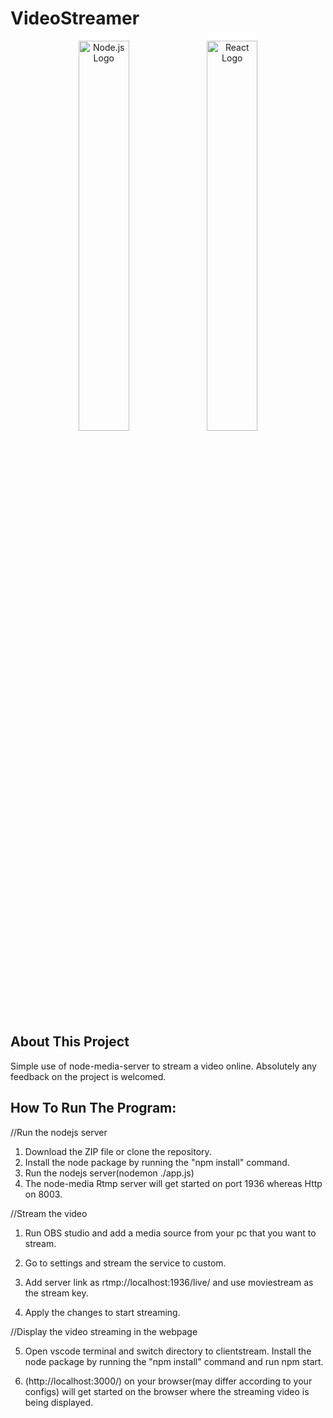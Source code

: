 # VideoStreamer

<div align="center">
  <img src="https://upload.wikimedia.org/wikipedia/commons/thumb/d/d9/Node.js_logo.svg/1280px-Node.js_logo.svg.png" alt="Node.js Logo" width="40%">
  <img src="https://upload.wikimedia.org/wikipedia/commons/thumb/a/a7/React-icon.svg/1280px-React-icon.svg.png" alt="React Logo" width="40%">
</div>



## About This Project
Simple use of node-media-server to stream a video online.
Absolutely any feedback on the project is welcomed. 


## How To Run The Program:

//Run the nodejs server

1. Download the ZIP file or clone the repository.
2. Install the node package by running the "npm install" command.
3. Run the nodejs server(nodemon ./app.js) 
4. The node-media Rtmp server will get started on port 1936 whereas Http on 8003.

//Stream the video

1. Run OBS studio and add a media source from your pc that you want to stream.

2. Go to settings and stream the service to custom.
3. Add server link as rtmp://localhost:1936/live/ and use moviestream as the stream key.
4. Apply the changes to start streaming.

//Display the video streaming in the webpage

5. Open vscode terminal and switch directory to clientstream. Install the node package by running the "npm install" command and run npm start. 

6. (http://localhost:3000/) on your browser(may differ according to your configs) will get started on the browser where the streaming video is being displayed.


